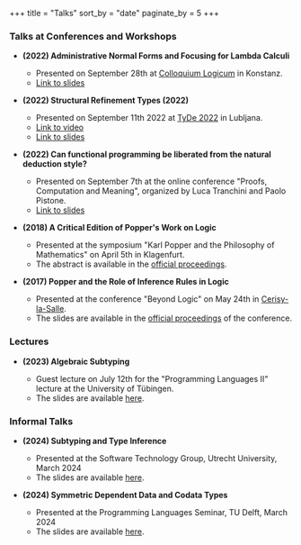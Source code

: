 +++
title = "Talks"
sort_by = "date"
paginate_by = 5
+++

### Talks at Conferences and Workshops

- **(2022) Administrative Normal Forms and Focusing for Lambda Calculi**

  + Presented on September 28th at [Colloquium Logicum](https://colloquiumlogicum2020.com/) in Konstanz.
  + [Link to slides](./LC2022.pdf)

- **(2022) Structural Refinement Types (2022)**

  + Presented on September 11th 2022 at [TyDe 2022](https://icfp22.sigplan.org/home/tyde-2022) in Lubljana.
  + [Link to video](https://www.youtube.com/watch?v=MB7RNFTo7do)
  + [Link to slides](./StructuralRefinementTypes.pdf)

- **(2022) Can functional programming be liberated from the natural deduction style?**

  + Presented on September 7th at the online conference "Proofs, Computation and Meaning", organized by Luca Tranchini and Paolo Pistone.
  + [Link to slides](./PCM2022.pdf)

- **(2018) A Critical Edition of Popper's Work on Logic**

  + Presented at the symposium "Karl Popper and the Philosophy of Mathematics" on April 5th in Klagenfurt.
  + The abstract is available in the [official proceedings](https://www.aau.at/wp-content/uploads/2018/06/KPF_NL-4_1_Proceedings_final.pdf).

- **(2017) Popper and the Role of Inference Rules in Logic**

  + Presented at the conference "Beyond Logic" on May 24th in [Cerisy-la-Salle](http://www.ccic-cerisy.asso.fr/).
  + The slides are available in the [official proceedings](http://dx.doi.org/10.15496/publikation-18676) of the conference.


### Lectures

- **(2023) Algebraic Subtyping**

  + Guest lecture on July 12th for the "Programming Languages II" lecture at the University of Tübingen.
  + The slides are available [here](./12-algebraic-subtyping.generated.pdf).

### Informal Talks

- **(2024) Subtyping and Type Inference**

  + Presented at the Software Technology Group, Utrecht University, March 2024
  + The slides are available [here](./Utrecht24.pdf).

- **(2024) Symmetric Dependent Data and Codata Types**

  + Presented at the Programming Languages Seminar, TU Delft, March 2024
  + The slides are available [here](./Delft2024.pdf).